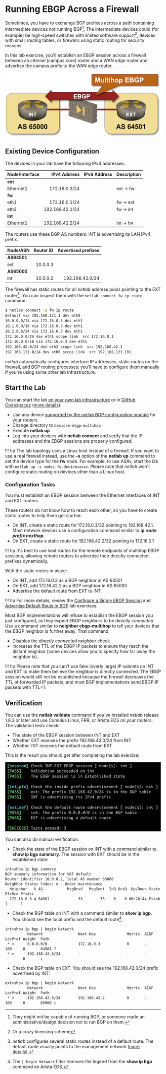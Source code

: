 # Running EBGP Across a Firewall

Sometimes, you have to exchange BGP prefixes across a path containing intermediate devices not running BGP[^NCAD]. The intermediate devices could (for example) be high-speed switches with limited software support[^LIC], devices with small routing tables, or firewalls using static routing for security reasons.

[^NCAD]: They might not be capable of running BGP, or someone made an administrative/design decision not to run BGP on them.

[^LIC]: Or a crazy licensing scheme

In this lab exercise, you'll establish an EBGP session across a firewall between an internal (campus core) router and a WAN edge router and advertise the campus prefix to the WAN edge router.

![Lab topology](topology-ebgp-multihop.png)

## Existing Device Configuration

The devices in your lab have the following IPv4 addresses:

| Node/Interface | IPv4 Address | IPv6 Address | Description |
|----------------|-------------:|-------------:|-------------|
| **ext** |
| Ethernet1 | 172.16.0.3/24 |  | ext -> fw |
| **fw** |
| eth1 | 172.16.0.1/24 |  | fw -> ext |
| eth2 | 192.168.42.1/24 |  | fw -> int |
| **int** |
| Ethernet1 | 192.168.42.2/24 |  | int -> fw |

The routers use these BGP AS numbers. INT is advertising its LAN IPv4 prefix.

| Node/ASN | Router ID | Advertised prefixes |
|----------|----------:|--------------------:|
| **AS64501** ||
| ext | 10.0.0.3 | |
| **AS65000** ||
| int | 10.0.0.2 | 192.168.42.0/24 |

The firewall has static routes for all _netlab_ address pools pointing to the EXT router[^NDR]. You can inspect them with the `netlab connect fw ip route` command:

[^NDR]: _netlab_ configures several static routes instead of a default route. The default route usually points to the management network ([more details](https://netlab.tools/labs/linux/#host-routing)).

```bash
$ netlab connect -q fw ip route
default via 192.168.121.1 dev eth0
10.0.0.0/24 via 172.16.0.3 dev eth1
10.1.0.0/16 via 172.16.0.3 dev eth1
10.2.0.0/24 via 172.16.0.3 dev eth1
172.16.0.0/24 dev eth1 scope link  src 172.16.0.1
172.16.0.0/16 via 172.16.0.3 dev eth1
192.168.42.0/24 dev eth2 scope link  src 192.168.42.1
192.168.121.0/24 dev eth0 scope link  src 192.168.121.101
```

_netlab_ automatically configures interface IP addresses, static routes on the firewall, and BGP routing processes; you'll have to configure them manually if you're using some other lab infrastructure.

## Start the Lab

You can start the lab [on your own lab infrastructure](../1-setup.md) or in [GitHub Codespaces](https://github.com/codespaces/new/bgplab/bgplab) ([more details](https://bgplabs.net/4-codespaces/)):

* Use any device [supported by the _netlab_ BGP configuration module](https://netlab.tools/platforms/#platform-routing-support) for your routers.
* Change directory to `basic/e-ebgp-multihop`
* Execute **netlab up**
* Log into your devices with **netlab connect** and verify that the IP addresses and the EBGP sessions are properly configured.

!!! tip
    The lab topology uses a Linux host instead of a firewall. If you want to use a real firewall instead, use the **-s** option of the **netlab up** command to set the device type for the **fw** node. For example, to use ASAv, start the lab with `netlab up -s nodes.fw.device=asav`. Please note that *netlab* won't configure static routing on devices other than a Linux host.

### Configuration Tasks

You must establish an EBGP session between the Ethernet interfaces of INT and EXT routers.

These routers do not know how to reach each other, so you have to create static routes to help them get started:

* On INT, create a static route for 172.16.0.3/32 pointing to 192.168.42.1. Most network devices use a configuration command similar to **ip route _prefix_ _nexthop_**.
* On EXT, create a static route for 192.168.42.2/32 pointing to 172.16.0.1

!!! tip
    It's best to use host routes for the remote endpoints of multihop EBGP sessions, allowing remote routers to advertise their directly connected prefixes dynamically.

With the static routes in place:

* On INT, add 172.16.0.3 as a BGP neighbor in AS 64501
* On EXT, add 172.16.42.2 as a BGP neighbor in AS 65000
* Advertise the default route from EXT to INT.

!!! tip
    For more details, review the [Configure a Single EBGP Session](1-session.md) and [Advertise Default Route in BGP](c-default-route.md) lab exercises.

Most BGP implementations will refuse to establish the EBGP session you just configured, as they expect EBGP neighbors to be *directly connected*. Use a command similar to **neighbor ebgp-multihop** to tell your devices that the EBGP neighbor is further away. That command:

* Disables the *directly connected neighbor* check
* Increases the TTL of the EBGP IP packets to ensure they reach the distant neighbor (some devices allow you to specify how far away the neighbor is).

!!! tip
    Please note that you can't use fake (overly large) IP subnets on INT and EXT to make them believe the neighbor is directly connected. The EBGP session would still not be established because the firewall decreases the TTL of forwarded IP packets, and most BGP implementations send EBGP IP packets with TTL=1.

## Verification

You can use the **netlab validate** command if you've installed *netlab* release 1.8.3 or later and use Cumulus Linux, FRR, or Arista EOS on your routers. The validation tests check:

* The state of the EBGP session between INT and EXT
* Whether EXT receives the prefix 192.168.42.0/24 from INT
* Whether INT receives the default route from EXT

This is the result you should get after completing the lab exercise:

![](basic-ebgp-multihop-validate.png)

You can also do manual verification:

* Check the state of the EBGP session on INT with a command similar to **show ip bgp summary**. The session with EXT should be in the established state:

```
int>show ip bgp summary
BGP summary information for VRF default
Router identifier 10.0.0.2, local AS number 65000
Neighbor Status Codes: m - Under maintenance
  Neighbor   V AS           MsgRcvd   MsgSent  InQ OutQ  Up/Down State   PfxRcd PfxAcc
  172.16.0.3 4 64501             33        33    0    0 00:20:44 Estab   1      1
```

* Check the BGP table on INT with a command similar to **show ip bgp**. You should see the local prefix and the default route[^BN]:

```
int>show ip bgp | begin Network
          Network                Next Hop              Metric  AIGP       LocPref Weight  Path
 * >      0.0.0.0/0              172.16.0.3            0       -          100     0       64501 ?
 * >      192.168.42.0/24        -                     -       -          -       0       i
```

[^BN]: The `| begin Network` filter removes the legend from the **show ip bgp** command on Arista EOS.

* Check the BGP table on EXT. You should see the 192.168.42.0/24 prefix advertised by INT:

```
ext>show ip bgp | begin Network
          Network                Next Hop              Metric  AIGP       LocPref Weight  Path
 * >      192.168.42.0/24        192.168.42.2          0       -          100     0       65000 i
```

